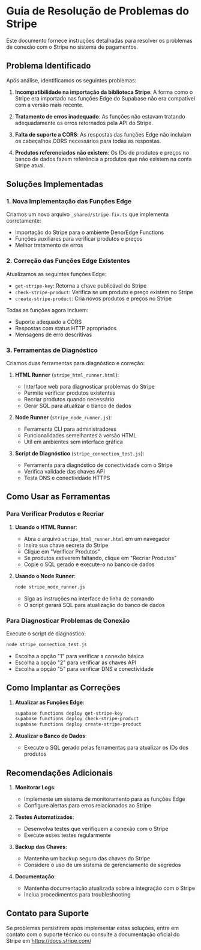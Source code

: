 # Guia de Resolução de Problemas do Stripe

Este documento fornece instruções detalhadas para resolver os problemas de conexão com o Stripe no sistema de pagamentos.

## Problema Identificado

Após análise, identificamos os seguintes problemas:

1. **Incompatibilidade na importação da biblioteca Stripe**: A forma como o Stripe era importado nas funções Edge do Supabase não era compatível com a versão mais recente.

2. **Tratamento de erros inadequado**: As funções não estavam tratando adequadamente os erros retornados pela API do Stripe.

3. **Falta de suporte a CORS**: As respostas das funções Edge não incluíam os cabeçalhos CORS necessários para todas as respostas.

4. **Produtos referenciados não existem**: Os IDs de produtos e preços no banco de dados fazem referência a produtos que não existem na conta Stripe atual.

## Soluções Implementadas

### 1. Nova Implementação das Funções Edge

Criamos um novo arquivo `_shared/stripe-fix.ts` que implementa corretamente:

- Importação do Stripe para o ambiente Deno/Edge Functions
- Funções auxiliares para verificar produtos e preços
- Melhor tratamento de erros

### 2. Correção das Funções Edge Existentes

Atualizamos as seguintes funções Edge:

- `get-stripe-key`: Retorna a chave publicável do Stripe
- `check-stripe-product`: Verifica se um produto e preço existem no Stripe
- `create-stripe-product`: Cria novos produtos e preços no Stripe

Todas as funções agora incluem:
- Suporte adequado a CORS
- Respostas com status HTTP apropriados
- Mensagens de erro descritivas

### 3. Ferramentas de Diagnóstico

Criamos duas ferramentas para diagnóstico e correção:

1. **HTML Runner** (`stripe_html_runner.html`):
   - Interface web para diagnosticar problemas do Stripe
   - Permite verificar produtos existentes
   - Recriar produtos quando necessário
   - Gerar SQL para atualizar o banco de dados

2. **Node Runner** (`stripe_node_runner.js`):
   - Ferramenta CLI para administradores
   - Funcionalidades semelhantes à versão HTML
   - Útil em ambientes sem interface gráfica

3. **Script de Diagnóstico** (`stripe_connection_test.js`):
   - Ferramenta para diagnóstico de conectividade com o Stripe
   - Verifica validade das chaves API
   - Testa DNS e conectividade HTTPS

## Como Usar as Ferramentas

### Para Verificar Produtos e Recriar

1. **Usando o HTML Runner**:
   - Abra o arquivo `stripe_html_runner.html` em um navegador
   - Insira sua chave secreta do Stripe
   - Clique em "Verificar Produtos"
   - Se produtos estiverem faltando, clique em "Recriar Produtos"
   - Copie o SQL gerado e execute-o no banco de dados

2. **Usando o Node Runner**:
   ```bash
   node stripe_node_runner.js
   ```
   - Siga as instruções na interface de linha de comando
   - O script gerará SQL para atualização do banco de dados

### Para Diagnosticar Problemas de Conexão

Execute o script de diagnóstico:
```bash
node stripe_connection_test.js
```

- Escolha a opção "1" para verificar a conexão básica
- Escolha a opção "2" para verificar as chaves API
- Escolha a opção "5" para verificar DNS e conectividade

## Como Implantar as Correções

1. **Atualizar as Funções Edge**:
   ```bash
   supabase functions deploy get-stripe-key
   supabase functions deploy check-stripe-product
   supabase functions deploy create-stripe-product
   ```

2. **Atualizar o Banco de Dados**:
   - Execute o SQL gerado pelas ferramentas para atualizar os IDs dos produtos

## Recomendações Adicionais

1. **Monitorar Logs**:
   - Implemente um sistema de monitoramento para as funções Edge
   - Configure alertas para erros relacionados ao Stripe

2. **Testes Automatizados**:
   - Desenvolva testes que verifiquem a conexão com o Stripe
   - Execute esses testes regularmente

3. **Backup das Chaves**:
   - Mantenha um backup seguro das chaves do Stripe
   - Considere o uso de um sistema de gerenciamento de segredos

4. **Documentação**:
   - Mantenha documentação atualizada sobre a integração com o Stripe
   - Inclua procedimentos para troubleshooting

## Contato para Suporte

Se problemas persistirem após implementar estas soluções, entre em contato com o suporte técnico ou consulte a documentação oficial do Stripe em https://docs.stripe.com/ 